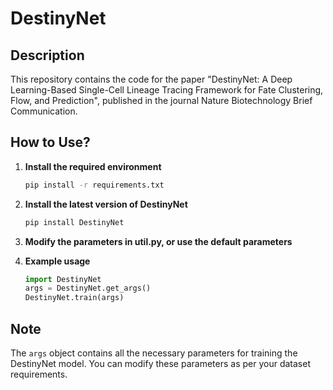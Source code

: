 # DestinyNet

## Description
This repository contains the code for the paper "DestinyNet: A Deep Learning-Based Single-Cell Lineage Tracing Framework for Fate Clustering, Flow, and Prediction", published in the journal Nature Biotechnology Brief Communication.


## How to Use?

1. **Install the required environment**
    ```sh
    pip install -r requirements.txt
    ```
2. **Install the latest version of DestinyNet**
    ```sh
    pip install DestinyNet
    ```
3. **Modify the parameters in util.py, or use the default parameters**

4. **Example usage**
    ```python
    import DestinyNet
    args = DestinyNet.get_args()
    DestinyNet.train(args)
    ```

## Note
The `args` object contains all the necessary parameters for training the DestinyNet model. You can modify these parameters as per your dataset requirements.
